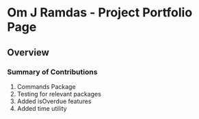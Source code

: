 # Om J Ramdas - Project Portfolio Page

## Overview


### Summary of Contributions
1. Commands Package
2. Testing for relevant packages
3. Added isOverdue features
4. Added time utility
